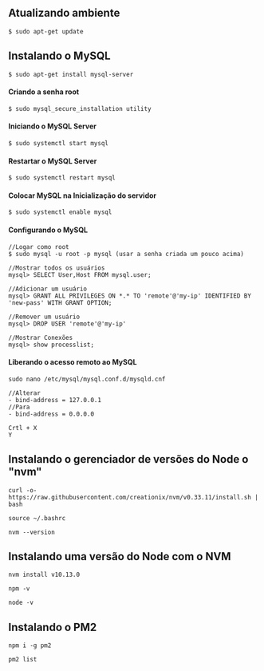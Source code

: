 ## Atualizando ambiente
```$ sudo apt-get update```

## Instalando o MySQL
```$ sudo apt-get install mysql-server```

#### Criando a senha root
```$ sudo mysql_secure_installation utility```

#### Iniciando o MySQL Server
```$ sudo systemctl start mysql```

#### Restartar o MySQL Server
```$ sudo systemctl restart mysql```

#### Colocar MySQL na Inicialização do servidor
```$ sudo systemctl enable mysql```

#### Configurando o MySQL
```
//Logar como root
$ sudo mysql -u root -p mysql (usar a senha criada um pouco acima)

//Mostrar todos os usuários
mysql> SELECT User,Host FROM mysql.user;

//Adicionar um usuário
mysql> GRANT ALL PRIVILEGES ON *.* TO 'remote'@'my-ip' IDENTIFIED BY 'new-pass' WITH GRANT OPTION;

//Remover um usuário
mysql> DROP USER 'remote'@'my-ip'

//Mostrar Conexões
mysql> show processlist;
```

#### Liberando o acesso remoto ao MySQL
```
sudo nano /etc/mysql/mysql.conf.d/mysqld.cnf

//Alterar
- bind-address = 127.0.0.1
//Para
- bind-address = 0.0.0.0

Crtl + X
Y
```

## Instalando o gerenciador de versões do Node o "nvm"

```
curl -o- https://raw.githubusercontent.com/creationix/nvm/v0.33.11/install.sh | bash
```

```
source ~/.bashrc
```

```
nvm --version
```


## Instalando uma versão do Node com o NVM

```
nvm install v10.13.0
```

```
npm -v
```

```
node -v
```


## Instalando o PM2

```
npm i -g pm2
```

```
pm2 list
```

